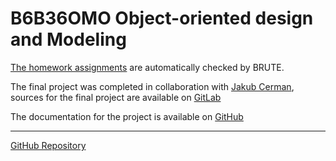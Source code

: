# B6B36OMO Object-oriented design and Modeling
[The homework assignments](https://github.com/kramkvol/B6B36OMO-Object-oriented-design-and-Modeling/tree/main/Home%20works%20%5Butomatically%20cheked%20by%20BRUTE%5D) are automatically checked by BRUTE.

The final project was completed in collaboration with [Jakub Cerman](https://www.linkedin.com/in/jakub-cerman-a4673b210/?originalSubdomain=cz), sources for the final project are available on [GitLab](https://gitlab.fel.cvut.cz/cermaj30/omo-semestral-project)

The documentation for the project is available on [GitHub](https://github.com/kramkvol/B6B36OMO-Object-oriented-design-and-Modeling/blob/main/Final%20work%20dokmentation%20%5BSmart%20Home%5D.pdf)

---

[GitHub Repository](https://github.com/kramkvol/B6B36OMO-Object-oriented-design-and-Modeling)
